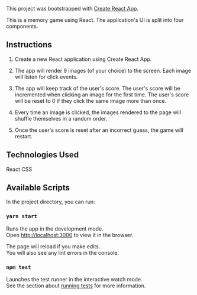 This project was bootstrapped with [Create React App](https://github.com/facebook/create-react-app).

This is a memory game using React. The application's UI is split into four components.

## Instructions

1. Create a new React application using Create React App.

2. The app will render 9 images (of your choice) to the screen. Each image will listen for click events.

3. The app will keep track of the user's score. The user's score will be incremented when clicking an image for the first time. The user's score will be reset to 0 if they click the same image more than once.

4. Every time an image is clicked, the images rendered to the page will shuffle themselves in a random order.

5. Once the user's score is reset after an incorrect guess, the game will restart.

## Technologies Used
React
CSS

## Available Scripts

In the project directory, you can run:

### `yarn start`

Runs the app in the development mode.<br>
Open [http://localhost:3000](http://localhost:3000) to view it in the browser.

The page will reload if you make edits.<br>
You will also see any lint errors in the console.

### `npm test`

Launches the test runner in the interactive watch mode.<br>
See the section about [running tests](https://facebook.github.io/create-react-app/docs/running-tests) for more information.

